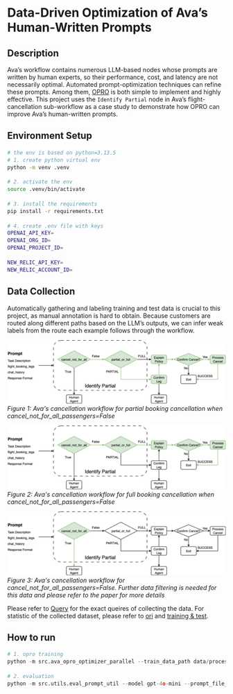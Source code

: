 # Data-Driven Optimization of Ava’s Human-Written Prompts

## Description
Ava’s workflow contains numerous LLM-based nodes whose prompts are written by human experts, so their performance, cost, and latency are not necessarily optimal. Automated prompt-optimization techniques can refine these prompts. Among them, [OPRO](https://arxiv.org/abs/2309.03409) is both simple to implement and highly effective. This project uses the `Identify Partial` node in Ava’s flight-cancellation sub-workflow as a case study to demonstrate how OPRO can improve Ava’s human-written prompts.

## Environment Setup
```sh
# the env is based on python=3.13.5
# 1. create python virtual env
python -m venv .venv

# 2. activate the env
source .venv/bin/activate

# 3. install the requirements
pip install -r requirements.txt

# 4. create .env file with keys
OPENAI_API_KEY=
OPENAI_ORG_ID=
OPENAI_PROJECT_ID=

NEW_RELIC_API_KEY=
NEW_RELIC_ACCOUNT_ID=
```

## Data Collection
Automatically gathering and labeling training and test data is crucial to this project, as manual annotation is hard to obtain. Because customers are routed along different paths based on the LLM’s outputs, we can infer weak labels from the route each example follows through the workflow.

![Ava Workflow - Cancel not for all passengers (Full cancellation)](draw.io/Ava/cancel_not_for_all=False-PARTIAL-v2.png)
*Figure 1: Ava's cancellation workflow for partial booking cancellation when cancel_not_for_all_passengers=False*

![Ava Workflow - Cancel not for all passengers (Full cancellation)](draw.io/Ava/cancel_not_for_all=False-FULL-v2.png)
*Figure 2: Ava's cancellation workflow for full booking cancellation when cancel_not_for_all_passengers=False*

![Ava Workflow - Cancel not for all passengers (Full cancellation)](draw.io/Ava/cancel_not_for_all=True-null-v2.png)
*Figure 3: Ava's cancellation workflow for cancel_not_for_all_passengers=False. Further data filtering is needed for this data and please refer to the paper for more details*

Please refer to [Query](data/raw/logs/04222025-08182025/README.md) for the exact queires of collecting the data. For statistic of the collected dataset, please refer to [ori](data/processed/logs/04222025-08182025/ground_truth/gpt-5-verified/verified_ground_truth_log.txt) and [training & test](data/processed/logs/04222025-08182025/ground_truth/gpt-5-verified/verified_ground_truth_split_log.txt).

## How to run

```python
# 1. opro training
python -m src.ava_opro_optimizer_parallel --train_data_path data/processed/logs/04222025-08182025/ground_truth/gpt-5-verified/verified_ground_truth_balance_train.json --initial_prompt_file prompts/original/identify_partial.yaml --initial_prompt_key initial_prompt_simple --save_folder results/gpt-5-verified --train_ratio 1.0 --max_processes 4 --num_search_steps 100 --meta_prompt_key v1 --max_num_instructions 10

# 2. evaluation
python -m src.utils.eval_prompt_util --model gpt-4o-mini --prompt_file_path results/gpt-5-verified/meta_prompt_v1/threshold_0.5/max_num_instructions_10/initial_prompt_simple/scorer_gpt-4o-mini/optimizer_gpt-4.1/train_ratio_1.0/num_search_steps_100/num_gen_inst_4_num_exp_2_opt_temperature_1.0/optimized_prompt.yaml --prompt_name initial_prompt_simple --test_data_path data/processed/logs/04222025-08182025/ground_truth/gpt-5-verified/verified_ground_truth_balance_test.json --data_source gpt-5-verified --verbose --run_num 5
```









